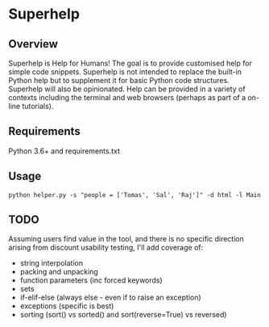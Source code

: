 # Superhelp

## Overview

Superhelp is Help for Humans! The goal is to provide customised help for simple code snippets. Superhelp is not intended to replace the built-in Python help but to supplement it for basic Python code structures. Superhelp will also be opinionated. Help can be provided in a variety of contexts including the terminal and web browsers (perhaps as part of a on-line tutorials). 

## Requirements

Python 3.6+ and requirements.txt

## Usage

    python helper.py -s "people = ['Tomas', 'Sal', 'Raj']" -d html -l Main

## TODO

Assuming users find value in the tool, and there is no specific direction arising from discount usability testing, I'll add coverage of:

* string interpolation
* packing and unpacking
* function parameters (inc forced keywords)
* sets
* if-elif-else (always else - even if to raise an exception)
* exceptions (specific is best)
* sorting (sort() vs sorted() and sort(reverse=True) vs reversed)
